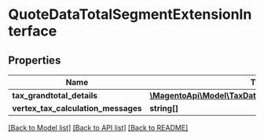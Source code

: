 # QuoteDataTotalSegmentExtensionInterface

## Properties
Name | Type | Description | Notes
------------ | ------------- | ------------- | -------------
**tax_grandtotal_details** | [**\MagentoApi\Model\TaxDataGrandTotalDetailsInterface[]**](TaxDataGrandTotalDetailsInterface.md) |  | [optional] 
**vertex_tax_calculation_messages** | **string[]** |  | [optional] 

[[Back to Model list]](../../README.md#documentation-for-models) [[Back to API list]](../../README.md#documentation-for-api-endpoints) [[Back to README]](../../README.md)

